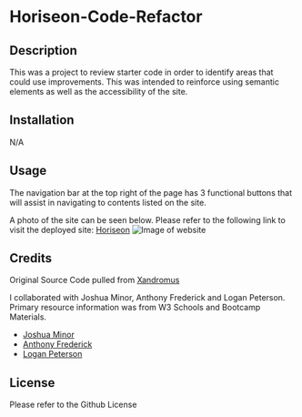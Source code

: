 # Horiseon-Code-Refactor

## Description

This was a project to review starter code in order to identify areas that could use improvements. This was intended to reinforce using semantic elements as well as the accessibility of the site. 

## Installation

N/A

## Usage

The navigation bar at the top right of the page has 3 functional buttons that will assist in navigating to contents listed on the site. 

A photo of the site can be seen below. Please refer to the following link to visit the deployed site: [Horiseon](https://christoph551.github.io/Code-Refactor/)
![Image of website](assets/images/Horiseon.png)

## Credits

Original Source Code pulled from [Xandromus](https://github.com/coding-boot-camp/urban-octo-telegram)

I collaborated with Joshua Minor, Anthony Frederick and Logan Peterson.
Primary resource information was from W3 Schools and Bootcamp Materials.
- [Joshua Minor](https://github.com/jminor90)
- [Anthony Frederick](https://github.com/AnthonyFrederick7)
- [Logan Peterson](https://github.com/codeDevLogan)

## License

Please refer to the Github License
